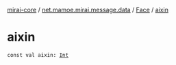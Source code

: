[mirai-core](../../index.md) / [net.mamoe.mirai.message.data](../index.md) / [Face](index.md) / [aixin](./aixin.md)

# aixin

`const val aixin: `[`Int`](https://kotlinlang.org/api/latest/jvm/stdlib/kotlin/-int/index.html)